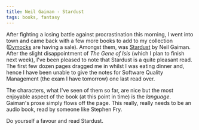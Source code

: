 ```yaml
---
title: Neil Gaiman - Stardust
tags: books, fantasy
---
```


After fighting a losing battle against procrastination this morning, I went
into town and came back with a few more books to add to my collection
([Dymocks][2] are having a sale). Amongst them, was [Stardust][1] by Neil
Gaiman. After the slight disappointment of *The Gene of Isis* (which I plan to
finish next week), I've been pleased to note that Stardust is a quite pleasant
read. The first few dozen pages dragged me in whilst I was eating dinner and,
hence I have been unable to give the notes for Software Quality Management (the
exam I have tomorrow) one last read over.

The characters, what I've seen of them so far, are nice but the most enjoyable
aspect of the book (at this point in time) is the *language*. Gaiman's prose
simply flows off the page. This really, really needs to be an audio book, read
by someone like Stephen Fry.

Do yourself a favour and read Stardust.

[1]: http://www.hodderheadline.co.uk/index.asp?url=bookdetails.asp&book=21625
[2]: http://www.dymocks.com.au/
